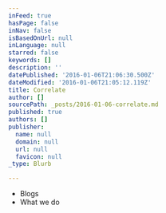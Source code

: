 ```yaml
---
inFeed: true
hasPage: false
inNav: false
isBasedOnUrl: null
inLanguage: null
starred: false
keywords: []
description: ''
datePublished: '2016-01-06T21:06:30.500Z'
dateModified: '2016-01-06T21:05:12.119Z'
title: Correlate
author: []
sourcePath: _posts/2016-01-06-correlate.md
published: true
authors: []
publisher:
  name: null
  domain: null
  url: null
  favicon: null
_type: Blurb

---
```

* Blogs
* What we do